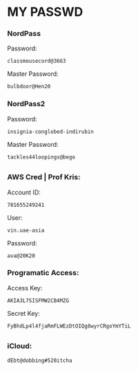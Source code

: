 # MY PASSWD
### NordPass
Password:
```
classmousecord@3663
```
Master Password:
```
bulbdoor@Hen20
```
### NordPass2
Password:
```
insignia-conglobed-indirubin
```
Master Password:
```
tackles44loopings@bego
```
##
### AWS Cred | Prof Kris:
Account ID:
```
781655249241
```
User:
```
vin.uae-asia
```
Password:
```
ava@20K20
```

### Programatic Access:
Access Key:
```
AKIA3L7SISFMW2CB4MZG
```
Secret Key: 
```
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
```
##
### iCloud:
```
dEbt@dobbing#520itcha
```
##
